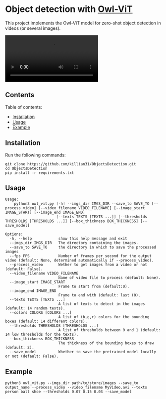 # Object detection with [Owl-ViT](https://github.com/google-research/scenic/tree/main/scenic/projects/owl_vit)

This project implements the Owl-ViT model for zero-shot object detection in videos (or several images).

![](data/video.mp4)

## Contents

Table of contents:
- [Installation](#installation)
- [Usage](#usage)
- [Example](#example)

## Installation

Run the following commands:

```
git clone https://github.com/killian31/ObjectsDetection.git
cd ObjectsDetection
pip install -r requirements.txt
```

## Usage

```
Usage: 
    python3 owl_vit.py [-h] --imgs_dir IMGS_DIR --save_to SAVE_TO [--process_video] [--video_filename VIDEO_FILENAME] [--image_start IMAGE_START] [--image_end IMAGE_END]
                       [--texts TEXTS [TEXTS ...]] [--thresholds THRESHOLDS [THRESHOLDS ...]] [--box_thickness BOX_THICKNESS] [--save_model]

Options:
  -h, --help            show this help message and exit
  --imgs_dir IMGS_DIR   The directory containing the images.
  --save_to SAVE_TO     the directory in which to save the processed images
  --fps FPS             Number of frames per second for the output video (default: None, determined automatically if --process_video).
  --process_video       Wether to get images from a video or not (default: False).
  --video_filename VIDEO_FILENAME
                        Name of video file to process (default: None).
  --image_start IMAGE_START
                        Frame to start from (default:0).
  --image_end IMAGE_END
                        Frame to end with (default: last (0).
  --texts TEXTS [TEXTS ...]
                        A list of texts to detect in the images (default: 14 random texts).
  --colors COLORS [COLORS ...]
                        A list of (b,g,r) colors for the bounding boxes (default: 14 different colors).
  --thresholds THRESHOLDS [THRESHOLDS ...]
                        A list of thresholds between 0 and 1 (default: 14 low thresholds for the texts).
  --box_thickness BOX_THICKNESS
                        The thickness of the bounding boxes to draw (default: 2).
  --save_model          Whether to save the pretrained model locally or not (default: False).

```

## Example

```
python3 owl_vit.py --imgs_dir path/to/store/images --save_to output_name --process_video --video_filename MyVideo.avi --texts person ball shoe --thresholds 0.07 0.15 0.03 --save_model
```
